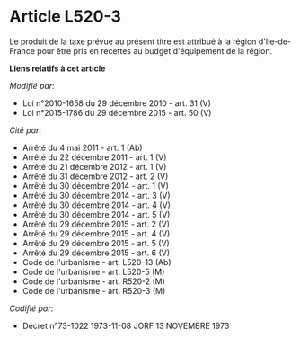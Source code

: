 # Article L520-3

Le produit de la taxe prévue au présent titre est attribué à la région d'Ile-de-France pour être pris en recettes au budget
d'équipement de la région.

**Liens relatifs à cet article**

_Modifié par_:

  - Loi n°2010-1658 du 29 décembre 2010 - art. 31 (V)
  - Loi n°2015-1786 du 29 décembre 2015 - art. 50 (V)

_Cité par_:

  - Arrêté du 4 mai 2011 - art. 1 (Ab)
  - Arrêté du 22 décembre 2011 - art. 1 (V)
  - Arrêté du 21 décembre 2012 - art. 1 (V)
  - Arrêté du 31 décembre 2012 - art. 2 (V)
  - Arrêté du 30 décembre 2014 - art. 1 (V)
  - Arrêté du 30 décembre 2014 - art. 3 (V)
  - Arrêté du 30 décembre 2014 - art. 4 (V)
  - Arrêté du 30 décembre 2014 - art. 5 (V)
  - Arrêté du 29 décembre 2015 - art. 2 (V)
  - Arrêté du 29 décembre 2015 - art. 4 (V)
  - Arrêté du 29 décembre 2015 - art. 5 (V)
  - Arrêté du 29 décembre 2015 - art. 6 (V)
  - Code de l'urbanisme - art. L520-13 (Ab)
  - Code de l'urbanisme - art. L520-5 (M)
  - Code de l'urbanisme - art. R520-2 (M)
  - Code de l'urbanisme - art. R520-3 (M)

_Codifié par_:

  - Décret n°73-1022 1973-11-08 JORF 13 NOVEMBRE 1973
